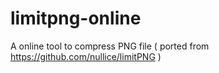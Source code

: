 # limitpng-online
A online tool to compress PNG file ( ported from https://github.com/nullice/limitPNG )
